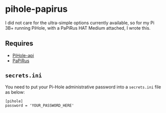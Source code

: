 # pihole-papirus
I did not care for the ultra-simple options currently available, so for my Pi 3B+ running PiHole, with a PaPiRus HAT Medium attached, I wrote this.

## Requires
- [PiHole-api](https://pypi.org/project/PiHole-api/)
- [PaPiRus](https://github.com/PiSupply/PaPiRus)

## `secrets.ini`
You need to put your Pi-Hole administrative password into a `secrets.ini` file as below:

    [pihole]
    password = 'YOUR_PASSWORD_HERE'